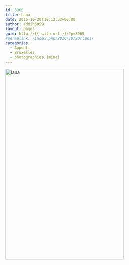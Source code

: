 ```yaml
---
id: 3965
title: Lana
date: 2016-10-20T10:12:53+00:00
author: admin6059
layout: pages
guid: http://{{ site.url }}/?p=3965
#permalink: /index.php/2016/10/20/lana/
categories:
  - Appunti
  - Bruxelles
  - photographies (mine)
---
```

<img class="aligncenter wp-image-3966" src="{{ site.url }}/images/uploads/2016/11/lana.jpg" alt="lana" width="375" height="600" srcset="{{ site.url }}/images/uploads/2016/11/lana.jpg 2728w, {{ site.url }}/images/uploads/2016/11/lana-188x300.jpg 188w, {{ site.url }}/images/uploads/2016/11/lana-768x1227.jpg 768w, {{ site.url }}/images/uploads/2016/11/lana-641x1024.jpg 641w" sizes="(max-width: 375px) 100vw, 375px" />